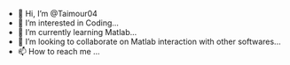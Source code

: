 - 👋 Hi, I’m @Taimour04
- 👀 I’m interested in Coding...
- 🌱 I’m currently learning Matlab...
- 💞️ I’m looking to collaborate on Matlab interaction with other softwares...
- 📫 How to reach me ...

<!---
Taimour04/Taimour04 is a ✨ special ✨ repository because its `README.md` (this file) appears on your GitHub profile.
You can click the Preview link to take a look at your changes.
--->
